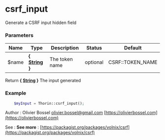 # csrf_input

Generate a CSRF input hidden field


### Parameters
Name  |  Type  |  Description  |  Status  |  Default
------------  |  ------------  |  ------------  |  ------------  |  ------------
$name  |  **{ [String](http://php.net/manual/en/language.types.string.php) }**  |  The token name  |  optional  |  CSRF::TOKEN_NAME

Return **{ [String](http://php.net/manual/en/language.types.string.php) }** The input generated

### Example
```php
	$myInput = Thorin::csrf_input();
```
Author : Olivier Bossel [olivier.bossel@gmail.com](mailto:olivier.bossel@gmail.com) [https://olivierbossel.com](https://olivierbossel.com)

See : **See more** : [https://packagist.org/packages/volnix/csrf](https://packagist.org/packages/volnix/csrf)